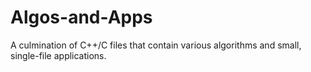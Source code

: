 # Algos-and-Apps

A culmination of C++/C files that contain various algorithms and small, single-file applications.